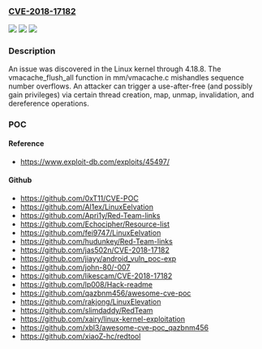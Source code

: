 ### [CVE-2018-17182](https://cve.mitre.org/cgi-bin/cvename.cgi?name=CVE-2018-17182)
![](https://img.shields.io/static/v1?label=Product&message=n%2Fa&color=blue)
![](https://img.shields.io/static/v1?label=Version&message=n%2Fa&color=blue)
![](https://img.shields.io/static/v1?label=Vulnerability&message=n%2Fa&color=brighgreen)

### Description

An issue was discovered in the Linux kernel through 4.18.8. The vmacache_flush_all function in mm/vmacache.c mishandles sequence number overflows. An attacker can trigger a use-after-free (and possibly gain privileges) via certain thread creation, map, unmap, invalidation, and dereference operations.

### POC

#### Reference
- https://www.exploit-db.com/exploits/45497/

#### Github
- https://github.com/0xT11/CVE-POC
- https://github.com/Al1ex/LinuxEelvation
- https://github.com/Apri1y/Red-Team-links
- https://github.com/Echocipher/Resource-list
- https://github.com/fei9747/LinuxEelvation
- https://github.com/hudunkey/Red-Team-links
- https://github.com/jas502n/CVE-2018-17182
- https://github.com/jiayy/android_vuln_poc-exp
- https://github.com/john-80/-007
- https://github.com/likescam/CVE-2018-17182
- https://github.com/lp008/Hack-readme
- https://github.com/qazbnm456/awesome-cve-poc
- https://github.com/rakjong/LinuxElevation
- https://github.com/slimdaddy/RedTeam
- https://github.com/xairy/linux-kernel-exploitation
- https://github.com/xbl3/awesome-cve-poc_qazbnm456
- https://github.com/xiaoZ-hc/redtool

